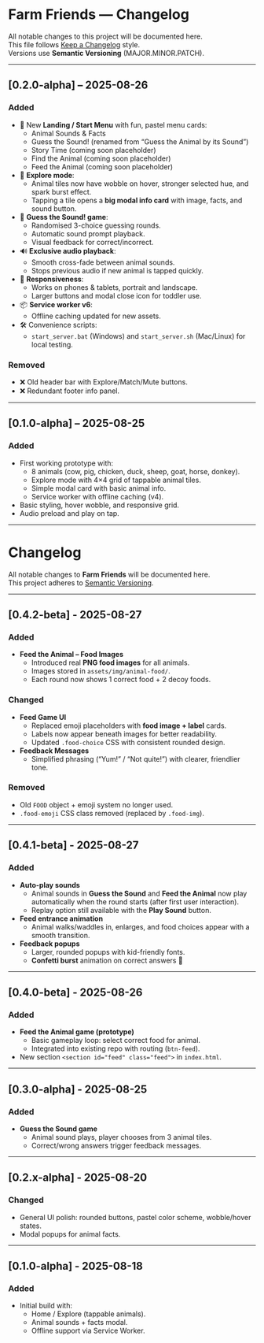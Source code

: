 # Farm Friends — Changelog

All notable changes to this project will be documented here.  
This file follows [Keep a Changelog](https://keepachangelog.com/en/1.0.0/) style.  
Versions use **Semantic Versioning** (MAJOR.MINOR.PATCH).

---

## [0.2.0-alpha] – 2025-08-26
### Added
- 🎨 New **Landing / Start Menu** with fun, pastel menu cards:
  - Animal Sounds & Facts
  - Guess the Sound! (renamed from “Guess the Animal by its Sound”)
  - Story Time (coming soon placeholder)
  - Find the Animal (coming soon placeholder)
  - Feed the Animal (coming soon placeholder)
- 🐄 **Explore mode**:
  - Animal tiles now have wobble on hover, stronger selected hue, and spark burst effect.
  - Tapping a tile opens a **big modal info card** with image, facts, and sound button.
- 🐥 **Guess the Sound! game**:
  - Randomised 3-choice guessing rounds.
  - Automatic sound prompt playback.
  - Visual feedback for correct/incorrect.
- 🔊 **Exclusive audio playback**:
  - Smooth cross-fade between animal sounds.
  - Stops previous audio if new animal is tapped quickly.
- 📱 **Responsiveness**:
  - Works on phones & tablets, portrait and landscape.
  - Larger buttons and modal close icon for toddler use.
- 📦 **Service worker v6**:
  - Offline caching updated for new assets.
- 🛠️ Convenience scripts:
  - `start_server.bat` (Windows) and `start_server.sh` (Mac/Linux) for local testing.

### Removed
- ❌ Old header bar with Explore/Match/Mute buttons.
- ❌ Redundant footer info panel.

---

## [0.1.0-alpha] – 2025-08-25
### Added
- First working prototype with:
  - 8 animals (cow, pig, chicken, duck, sheep, goat, horse, donkey).
  - Explore mode with 4×4 grid of tappable animal tiles.
  - Simple modal card with basic animal info.
  - Service worker with offline caching (v4).
- Basic styling, hover wobble, and responsive grid.
- Audio preload and play on tap.

---
# Changelog
All notable changes to **Farm Friends** will be documented here.  
This project adheres to [Semantic Versioning](https://semver.org/).

---

## [0.4.2-beta] - 2025-08-27
### Added
- **Feed the Animal – Food Images**
  - Introduced real **PNG food images** for all animals.  
  - Images stored in `assets/img/animal-food/`.  
  - Each round now shows 1 correct food + 2 decoy foods.  

### Changed
- **Feed Game UI**
  - Replaced emoji placeholders with **food image + label** cards.  
  - Labels now appear beneath images for better readability.  
  - Updated `.food-choice` CSS with consistent rounded design.  
- **Feedback Messages**
  - Simplified phrasing (“Yum!” / “Not quite!”) with clearer, friendlier tone.

### Removed
- Old `FOOD` object + emoji system no longer used.  
- `.food-emoji` CSS class removed (replaced by `.food-img`).  

---

## [0.4.1-beta] - 2025-08-27
### Added
- **Auto-play sounds**
  - Animal sounds in **Guess the Sound** and **Feed the Animal** now play automatically when the round starts (after first user interaction).  
  - Replay option still available with the **Play Sound** button.
- **Feed entrance animation**
  - Animal walks/waddles in, enlarges, and food choices appear with a smooth transition.
- **Feedback popups**
  - Larger, rounded popups with kid-friendly fonts.
  - **Confetti burst** animation on correct answers 🎉

---

## [0.4.0-beta] - 2025-08-26
### Added
- **Feed the Animal game (prototype)**
  - Basic gameplay loop: select correct food for animal.
  - Integrated into existing repo with routing (`btn-feed`).
- New section `<section id="feed" class="feed">` in `index.html`.

---

## [0.3.0-alpha] - 2025-08-25
### Added
- **Guess the Sound game**
  - Animal sound plays, player chooses from 3 animal tiles.
  - Correct/wrong answers trigger feedback messages.

---

## [0.2.x-alpha] - 2025-08-20
### Changed
- General UI polish: rounded buttons, pastel color scheme, wobble/hover states.
- Modal popups for animal facts.

---

## [0.1.0-alpha] - 2025-08-18
### Added
- Initial build with:
  - Home / Explore (tappable animals).
  - Animal sounds + facts modal.
  - Offline support via Service Worker.
